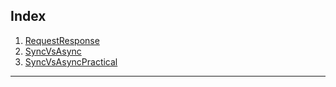 
Index
-------------------------

1.	[RequestResponse](../main/RequestResponse.md)
2.	[SyncVsAsync](../main/SyncVsAsync.md)
2.	[SyncVsAsyncPractical](../tree/main/SyncVsAsyncPractical)
-------------------------
